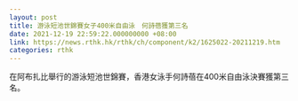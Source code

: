 ```yaml
---
layout: post
title: 游泳短池世錦賽女子400米自由泳　何詩蓓獲第三名
date: 2021-12-19 22:59:22.000000000 +08:00
link: https://news.rthk.hk/rthk/ch/component/k2/1625022-20211219.htm
categories: rthk
---
```


在阿布扎比舉行的游泳短池世錦賽，香港女泳手何詩蓓在400米自由泳決賽獲第三名。
